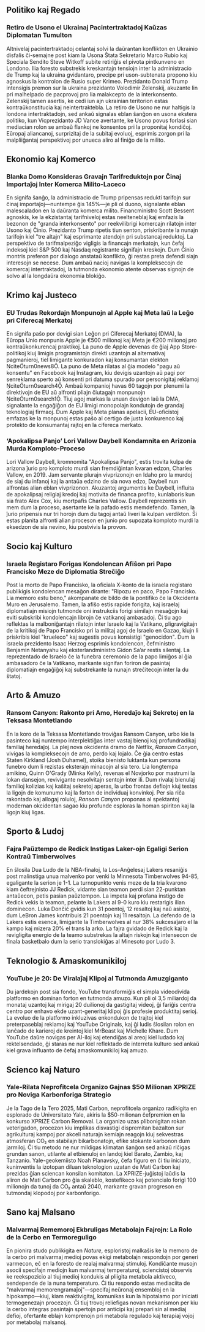 ## Politiko kaj Regado

### Retiro de Usono el Ukrainaj Pacintertraktadoj Kaŭzas Diplomatan Tumulton

Altnivelaj pacintertraktadoj celantaj solvi la daŭrantan konflikton en Ukrainio disfalis ĉi-semajne post kiam la Usona Ŝtata Sekretario Marco Rubio kaj Speciala Sendito Steve Witkoff subite retiriĝis el pivota pintkunveno en Londono. Ilia foresto substrekis kreskantajn tensiojn inter la administracio de Trump kaj la ukraina gvidantaro, precipe pri uson-subtenata propono kiu agnoskus la kontrolon de Rusio super Krimeo. Prezidanto Donald Trump intensigis premon sur la ukraina prezidanto Volodimir Zelenskij, akuzante lin pri malhelpado de pacprovoj pro lia malakcepto de la interkonsento. Zelenskij tamen asertis, ke cedi iun ajn ukrainian teritorion estas kontraŭkonstitucia kaj neintertraktebla. La retiro de Usono ne nur haltigis la londona intertraktadojn, sed ankaŭ signalas eblan ŝanĝon en usona ekstera politiko, kun Vicprezidanto JD Vance avertante, ke Usono povus forlasi sian mediacian rolon se ambaŭ flankoj ne konsentos pri la proponitaj kondiĉoj. Eŭropaj aliancanoj, surprizitaj de la subitaj evoluoj, esprimis zorgon pri la malpliiĝantaj perspektivoj por unueca aliro al finiĝo de la milito.

## Ekonomio kaj Komerco

### Blanka Domo Konsideras Gravajn Tarifreduktojn por Ĉinaj Importaĵoj Inter Komerca Milito-Laceco

En signifa ŝanĝo, la administracio de Trump pripensas redukti tarifojn sur ĉinaj importaĵoj—nuntempe ĝis 145%—je pli ol duono, signalante eblan malescaladon en la daŭranta komerca milito. Financministro Scott Bessent agnoskis, ke la ekzistantaj tarifniveloj estas neelteneblaj kaj emfazis la bezonon de "granda interkonsento" por reekvilibrigi komercajn rilatojn inter Usono kaj Ĉinio. Prezidanto Trump ripetis tiun senton, priskribante la nunajn tarifojn kiel "tre altajn" kaj esprimante atendojn pri substancaj reduktoj. La perspektivo de tarifmalpeziĝo vigligis la financajn merkatojn, kun ĉefaj indeksoj kiel S&P 500 kaj Nasdaq registrante signifajn kreskojn. Dum Ĉinio montris preferon por dialogo anstataŭ konflikto, ĝi restas preta defendi siajn interesojn se necese. Dum ambaŭ nacioj navigas la kompleksecojn de komercaj intertraktadoj, la tutmonda ekonomio atente observas signojn de solvo al la longdaŭra ekonomia blokiĝo.

## Krimo kaj Justeco

### EU Trudas Rekordajn Monpunojn al Apple kaj Meta laŭ la Leĝo pri Ciferecaj Merkatoj

En signifa paŝo por devigi sian Leĝon pri Ciferecaj Merkatoj (DMA), la Eŭropa Unio monpunis Apple je €500 milionoj kaj Meta je €200 milionoj pro kontraŭkonkurencaj praktikoj. La puno de Apple devenas de ĝiaj App Store-politikoj kiuj limigis programistojn direkti uzantojn al alternativaj pagmanieroj, tiel limigante konkuradon kaj konsumantan elekton citeturn0news8. La puno de Meta rilatas al ĝia modelo "pagu aŭ konsentu" en Facebook kaj Instagram, kiu devigis uzantojn aŭ pagi por senreklama sperto aŭ konsenti pri datuma spurado por personigitaj reklamoj citeturn0search4. Ambaŭ kompanioj havas 60 tagojn por plenumi la direktivojn de EU aŭ alfronti pliajn ĉiutagajn monpunojn citeturn0search1. Tiuj agoj markas la unuan devigon laŭ la DMA, signalante la engaĝiĝon de EU limigi monopolajn kondutojn de grandaj teknologiaj firmaoj. Dum Apple kaj Meta planas apelacii, EU-oficistoj emfazas ke la monpunoj estas paŝo al certigo de justa konkurenco kaj protekto de konsumantaj rajtoj en la cifereca merkato.

### ‘Apokalipsa Panjo’ Lori Vallow Daybell Kondamnita en Arizonia Murda Komploto-Proceso

Lori Vallow Daybell, kromnomita "Apokalipsa Panjo", estis trovita kulpa de arizona ĵurio pro komploto murdi sian fremdiĝintan kvaran edzon, Charles Vallow, en 2019. Jam servante plurajn vivprizonojn en Idaho pro la murdoj de siaj du infanoj kaj la antaŭa edzino de sia nova edzo, Daybell nun alfrontas alian eblan vivprizonon. Akuzantoj argumentis ke Daybell, influita de apokalipsaj religiaj kredoj kaj motivita de financa profito, kunlaboris kun sia frato Alex Cox, kiu mortpafis Charles Vallow. Daybell reprezentis sin mem dum la proceso, asertante ke la pafado estis memdefendo. Tamen, la ĵurio pripensis nur tri horojn dum du tagoj antaŭ liveri la kulpan verdikton. Ŝi estas planita alfronti alian proceson en junio pro supozata komploto murdi la eksedzon de sia nevino, kiu postvivis la provon.
## Socio kaj Kulturo

### Israela Registaro Forigas Kondolencan Afiŝon pri Papo Francisko Meze de Diplomatia Streĉiĝo

Post la morto de Papo Francisko, la oficiala X-konto de la israela registaro publikigis kondolencan mesaĝon dirante: "Ripozu en paco, Papo Francisko. Lia memoro estu beno," akompanate de bildo de la pontifiko ĉe la Okcidenta Muro en Jerusalemo. Tamen, la afiŝo estis rapide forigita, kaj israelaj diplomatiajn misiojn tutmonde oni instrukciis forigi similajn mesaĝojn kaj eviti subskribi kondolencajn librojn ĉe vatikanoj ambasadoj. Ĉi tiu ago reflektas la malboniĝantajn rilatojn inter Israelo kaj la Vatikano, pligravigitajn de la kritikoj de Papo Francisko pri la militaj agoj de Israelo en Gazao, kiujn li priskribis kiel "krueleco" kaj sugestis povus konsistigi "genocidon". Dum la israela prezidento Isaac Herzog esprimis kondolencon, ĉefministro Benjamin Netanyahu kaj eksterlandministro Gidon Sa’ar restis silentaj. La reprezentado de Israelo ĉe la funebra ceremonio de la papo limiĝos al ĝia ambasadoro ĉe la Vatikano, markante signifan foriron de pasintaj diplomatiajn engaĝiĝoj kaj substrekante la nunajn streĉitecojn inter la du ŝtatoj.

## Arto & Amuzo

### Ransom Canyon: Rakonto pri Amo, Heredaĵo kaj Sekretoj en la Teksasa Montetlando

En la koro de la Teksasa Montetlando troviĝas Ransom Canyon, urbo kie la pasinteco kaj nuntempo interplektiĝas inter vastaj bienoj kaj profundradikaj familiaj heredaĵoj. La plej nova okcidenta dramo de Netflix, *Ransom Canyon*, vivigas la kompleksecojn de amo, perdo kaj lojalo. Ĉe ĝia centro estas Staten Kirkland (Josh Duhamel), stoika bienisto luktanta kun persona funebro dum li rezistas eksterajn minacojn al sia tero. Lia longtempa amikino, Quinn O'Grady (Minka Kelly), revenas el Novjorko por mastrumi la lokan dansejon, revivigante nesolvitajn sentojn inter ili. Dum rivalaj bienulaj familioj kolizias kaj kaŝitaj sekretoj aperas, la urbo frontas defiojn kiuj testas la ligojn de komunumo kaj la forton de individuaj konvinkoj. Per sia riĉa rakontado kaj allogaj roluloj, *Ransom Canyon* proponas al spektantoj modernan okcidentan sagao kiu profunde esploras la homan spiriton kaj la ligojn kiuj ligas.

## Sporto & Ludoj

### Fajra Paŭztempo de Redick Instigas Laker-ojn Egaligi Serion Kontraŭ Timberwolves

En ŝlosila Dua Ludo de la NBA-finaloj, la Los-Anĝelesaj Lakers resaniĝis post malinstiga unua malvenko por venki la Minnesota Timberwolves 94-85, egaligante la serion je 1-1. La turnopunkto venis meze de la tria kvarono kiam ĉeftrejnisto JJ Redick, vidante sian teamon perdi sian 22-punktan antaŭecon, petis pasian paŭztempon. La impeta kaj profana instigo de Redick vekis la teamon, pelante la Lakers al 9-0 kuro kiu restarigis ilian dominecon. Luka Dončić gvidis kun 31 poentoj, 12 resaltoj kaj naŭ asistoj, dum LeBron James kontribuis 21 poentojn kaj 11 resaltojn. La defendo de la Lakers estis esenca, limigante la Timberwolves al nur 38% sukcesaĵaro el la kampo kaj mizera 20% el trans la arko. La fajra gvidado de Redick kaj la revigligita energio de la teamo substrekas la altajn riskojn kaj intensecon de finala basketbalo dum la serio translokiĝas al Minesoto por Ludo 3.

## Teknologio & Amaskomunikiloj

### YouTube je 20: De Viralaĵaj Klipoj al Tutmonda Amuzgiganto

Du jardekojn post sia fondo, YouTube transformiĝis el simpla videodivida platformo en dominan forton en tutmonda amuzo. Kun pli ol 3,5 miliardoj da monataj uzantoj kaj mirigaj 20 duilionoj da gastigitaj videoj, ĝi fariĝis centra centro por enhavo ekde uzant-generitaj klipoj ĝis profesie produktitaj serioj. La evoluo de la platformo inkluzivas enkondukon de trajtoj kiel preterpaseblaj reklamoj kaj YouTube Originals, kaj ĝi ludis ŝlosilan rolon en lanĉado de karieroj de kreintoj kiel MrBeast kaj Michelle Khare. Dum YouTube daŭre novigas per AI-iloj kaj etendiĝas al areoj kiel ludado kaj rektelsendado, ĝi staras ne nur kiel reflektado de interreta kulturo sed ankaŭ kiel grava influanto de ĉefaj amaskomunikiloj kaj amuzo.
## Scienco kaj Naturo

### Yale-Rilata Neprofitcela Organizo Gajnas $50 Milionan XPRIZE pro Noviga Karbonforiga Strategio

Je la Tago de la Tero 2025, Mati Carbon, neprofitcela organizo radikigita en esplorado de Universitato Yale, akiris la $50-milionan ĉefpremion en la konkurso XPRIZE Carbon Removal. La organizo uzas plibonigitan rokan veterigadon, procezon kiu implikas disvastigi dispremitan bazalton sur agrikulturaj kampoj por akceli naturajn kemiajn reagojn kiuj sekvestras atmosferan CO₂ en stabilajn bikarbonatojn, efike stokante karbonon dum jarmiloj. Ĉi tiu metodo ne nur mildigas klimatan ŝanĝon sed ankaŭ riĉigas grundan sanon, utilante al etbienuloj en landoj kiel Barato, Zambio, kaj Tanzanio. Yale-geokemiisto Noah Planavsky, ĉefa figuro en ĉi tiu iniciato, kuninventis la izotopan diluan teknologion uzatan de Mati Carbon kaj prezidas ĝian sciencan konsilan komitaton. La XPRIZE-juĝistoj laŭdis la aliron de Mati Carbon pro ĝia skaleblo, kostefikeco kaj potencialo forigi 100 milionojn da tunoj da CO₂ antaŭ 2040, markante gravan progreson en tutmondaj klopodoj por karbonforigo.

## Sano kaj Malsano

### Malvarmaj Rememoroj Ekbruligas Metabolajn Fajrojn: La Rolo de la Cerbo en Termoreguligo

En pionira studo publikigita en *Nature*, esploristoj malkaŝis ke la memoro de la cerbo pri malvarmaj medioj povas ekigi metabolajn respondojn por generi varmecon, eĉ en la foresto de realaj malvarmaj stimuloj. Kondiĉante musojn asocii specifajn mediojn kun malvarmaj temperaturoj, sciencistoj observis ke reekspozicio al tiuj medioj kondukis al pliigita metabola aktiveco, sendepende de la nuna temperaturo. Ĉi tiu respondo estas mediaciita de "malvarmaj memorengramaĵoj"—specifaj neŭronaj ensembloj en la hipokampo—kiuj, kiam reaktivigitaj, komunikas kun la hipotalamo por iniciati termogenezajn procezojn. Ĉi tiuj trovoj reliefigas novan mekanismon per kiu la cerbo integras pasintajn spertojn por anticipi kaj prepari sin al mediaj defioj, ofertante eblajn komprenojn pri metabola regulado kaj terapiaj vojoj por metabolaj malsanoj.
